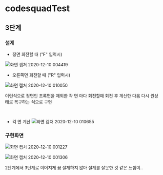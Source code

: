 # codesquadTest

##  3단계
 
### 설계 
  + 정면 회전할 때 ("F" 입력시) 

![화면 캡처 2020-12-10 004419](https://user-images.githubusercontent.com/61257242/101651835-db09a780-3a80-11eb-8560-46087f50c726.png)
  <br>

  + 오른쪽면 회전할 때 ("R" 입력시)

![화면 캡처 2020-12-10 010050](https://user-images.githubusercontent.com/61257242/101653859-27ee7d80-3a83-11eb-9221-853ee7c9fa44.png)

이런식으로 정면인 초록면을 제외한 각 면 마다 회전할때 회전 후 계산한 다음 다시 원상태로 복구하는 식으로 구현
 
<br>

 +  각 면 계산
![화면 캡처 2020-12-10 010655](https://user-images.githubusercontent.com/61257242/101654591-0cd03d80-3a84-11eb-843f-405f97124f3e.png)

### 구현화면

![화면 캡처 2020-12-10 001227](https://user-images.githubusercontent.com/61257242/101647835-8b28e180-3a7c-11eb-8e89-5c241f726c96.png)

![화면 캡처 2020-12-10 001306](https://user-images.githubusercontent.com/61257242/101647877-98de6700-3a7c-11eb-9dc1-ed7810f9a853.png)

2단계에서 3단계로 이어지게 끔 설계하지 않아 설계를 잘못한 것 같은 느낌이..